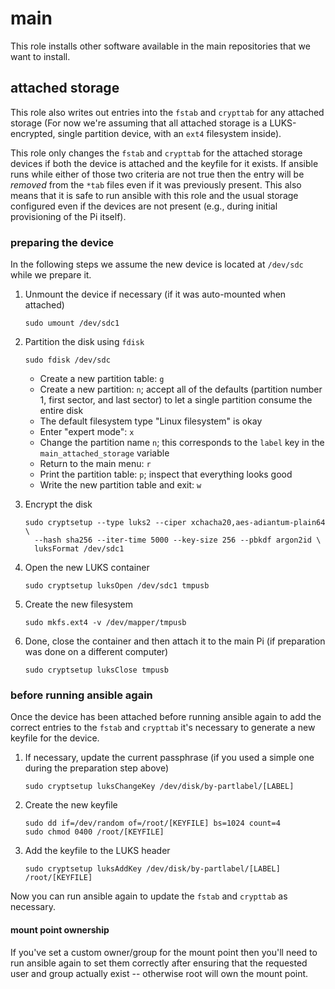 # main

This role installs other software available in the main repositories that we
want to install.

## attached storage

This role also writes out entries into the `fstab` and `crypttab` for any
attached storage (For now we're assuming that all attached storage is a
LUKS-encrypted, single partition device, with an `ext4` filesystem inside).

This role only changes the `fstab` and `crypttab` for the attached storage
devices if both the device is attached and the keyfile for it exists. If
ansible runs while either of those two criteria are not true then the entry
will be _removed_ from the `*tab` files even if it was previously present.
This also means that it is safe to run ansible with this role and the usual
storage configured even if the devices are not present (e.g., during initial
provisioning of the Pi itself).

### preparing the device

In the following steps we assume the new device is located at `/dev/sdc` while
we prepare it.

1. Unmount the device if necessary (if it was auto-mounted when attached)

   ```shell
   sudo umount /dev/sdc1
   ```

2. Partition the disk using `fdisk`

   ```shell
   sudo fdisk /dev/sdc
   ```

   - Create a new partition table: `g`
   - Create a new partition: `n`; accept all of the defaults (partition number
     1, first sector, and last sector) to let a single partition consume the
     entire disk
   - The default filesystem type "Linux filesystem" is okay
   - Enter "expert mode": `x`
   - Change the partition name `n`; this corresponds to the `label` key in
     the `main_attached_storage` variable
   - Return to the main menu: `r`
   - Print the partition table: `p`; inspect that everything looks good
   - Write the new partition table and exit: `w`

3. Encrypt the disk

   ```shell
   sudo cryptsetup --type luks2 --ciper xchacha20,aes-adiantum-plain64 \
     --hash sha256 --iter-time 5000 --key-size 256 --pbkdf argon2id \
     luksFormat /dev/sdc1
   ```

4. Open the new LUKS container

   ```shell
   sudo cryptsetup luksOpen /dev/sdc1 tmpusb
   ```

5. Create the new filesystem

   ```shell
   sudo mkfs.ext4 -v /dev/mapper/tmpusb
   ```

6. Done, close the container and then attach it to the main Pi (if preparation
   was done on a different computer)

   ```shell
   sudo cryptsetup luksClose tmpusb
   ```

### before running ansible again

Once the device has been attached before running ansible again to add the
correct entries to the `fstab` and `crypttab` it's necessary to generate a new
keyfile for the device.

1. If necessary, update the current passphrase (if you used a simple one
   during the preparation step above)

   ```shell
   sudo cryptsetup luksChangeKey /dev/disk/by-partlabel/[LABEL]
   ```

2. Create the new keyfile

   ```shell
   sudo dd if=/dev/random of=/root/[KEYFILE] bs=1024 count=4
   sudo chmod 0400 /root/[KEYFILE]
   ```

3. Add the keyfile to the LUKS header

   ```shell
   sudo cryptsetup luksAddKey /dev/disk/by-partlabel/[LABEL] /root/[KEYFILE]
   ```

Now you can run ansible again to update the `fstab` and `crypttab` as
necessary.

#### mount point ownership

If you've set a custom owner/group for the mount point then you'll need to run
ansible again to set them correctly after ensuring that the requested user and
group actually exist --  otherwise root will own the mount point.
